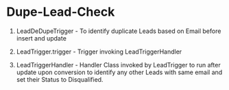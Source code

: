 # Dupe-Lead-Check

1. LeadDeDupeTrigger - To identify duplicate Leads based on Email before insert and update

2. LeadTrigger.trigger - Trigger invoking LeadTriggerHandler

3. LeadTriggerHandler - Handler Class invoked by LeadTrigger to run after update upon conversion to identify any other Leads with same email and set their Status to Disqualified.
